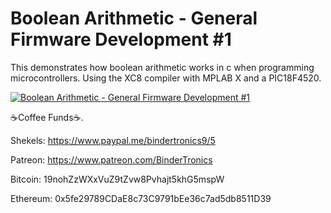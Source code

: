 # **Boolean Arithmetic - General Firmware Development #1**

This demonstrates how boolean arithmetic works in c when programming microcontrollers. Using the XC8 compiler with MPLAB X and a PIC18F4520.

[![Boolean Arithmetic - General Firmware Development #1](https://img.youtube.com/vi/jiDUifbxC6U/0.jpg)](https://www.youtube.com/watch?v=jiDUifbxC6U "Boolean Arithmetic - General Firmware Development #1")

☕Coffee Funds☕.

Shekels: 
https://www.paypal.me/bindertronics9/5

Patreon:
https://www.patreon.com/BinderTronics

Bitcoin: 
19nohZzWXxVuZ9tZvw8Pvhajt5khG5mspW

Ethereum: 
0x5fe29789CDaE8c73C9791bEe36c7ad5db8511D39
 



















